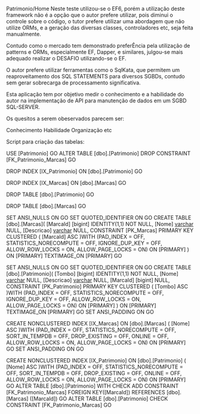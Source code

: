 Patrimonio/Home
Neste teste utilizou-se o EF6, porém a utilização deste framework não é a opção que o autor prefere utilizar, pois diminui o controle sobre o código, o tutor prefere utilizar uma abordagem que não utilize ORMs, e a geração das diversas classes, controladores etc, seja feita manualmente.

Contudo como o mercado tem demonstrado preferÊncia pela utilização de patterns e ORMs, especialmente EF, Dapper, e similares, julgou-se mais adequado realizar o DESAFIO utilizando-se o EF.

O autor prefere utilizar ferramentas como o SqlKata, que permitem um reaproveitamento dos SQL STATEMENTS para diversos SGBDs, contudo sem gerar sobrecarga de processamento significativa.

Esta aplicação tem por objetivo medir o conhecimento e a habilidade do autor na implementação de API para manutenção de dados em um SGBD SQL-SERVER.

Os quesitos a serem obeservados parecem ser:

Conhecimento
Habilidade
Organização
etc

Script para criação das tabelas:

USE [Patrimonio]
GO
ALTER TABLE [dbo].[Patrimonio] DROP CONSTRAINT [FK_Patrimonio_Marcas]
GO

DROP INDEX [IX_Patrimonio] ON [dbo].[Patrimonio]
GO

DROP INDEX [IX_Marcas] ON [dbo].[Marcas]
GO

DROP TABLE [dbo].[Patrimonio]
GO

DROP TABLE [dbo].[Marcas]
GO

SET ANSI_NULLS ON
GO
SET QUOTED_IDENTIFIER ON
GO
CREATE TABLE [dbo].[Marcas](
	[MarcaId] [bigint] IDENTITY(1,1) NOT NULL,
	[Nome] [varchar](50) NULL,
	[Descricao] [varchar](max) NULL,
 CONSTRAINT [PK_Marcas] PRIMARY KEY CLUSTERED 
(
	[MarcaId] ASC
)WITH (PAD_INDEX = OFF, STATISTICS_NORECOMPUTE = OFF, IGNORE_DUP_KEY = OFF, ALLOW_ROW_LOCKS = ON, ALLOW_PAGE_LOCKS = ON) ON [PRIMARY]
) ON [PRIMARY] TEXTIMAGE_ON [PRIMARY]
GO

SET ANSI_NULLS ON
GO
SET QUOTED_IDENTIFIER ON
GO
CREATE TABLE [dbo].[Patrimonio](
	[Tombo] [bigint] IDENTITY(1,1) NOT NULL,
	[Nome] [varchar](50) NULL,
	[Descricao] [varchar](max) NULL,
	[MarcaId] [bigint] NULL,
 CONSTRAINT [PK_Patrimonio] PRIMARY KEY CLUSTERED 
(
	[Tombo] ASC
)WITH (PAD_INDEX = OFF, STATISTICS_NORECOMPUTE = OFF, IGNORE_DUP_KEY = OFF, ALLOW_ROW_LOCKS = ON, ALLOW_PAGE_LOCKS = ON) ON [PRIMARY]
) ON [PRIMARY] TEXTIMAGE_ON [PRIMARY]
GO
SET ANSI_PADDING ON
GO

CREATE NONCLUSTERED INDEX [IX_Marcas] ON [dbo].[Marcas]
(
	[Nome] ASC
)WITH (PAD_INDEX = OFF, STATISTICS_NORECOMPUTE = OFF, SORT_IN_TEMPDB = OFF, DROP_EXISTING = OFF, ONLINE = OFF, ALLOW_ROW_LOCKS = ON, ALLOW_PAGE_LOCKS = ON) ON [PRIMARY]
GO
SET ANSI_PADDING ON
GO

CREATE NONCLUSTERED INDEX [IX_Patrimonio] ON [dbo].[Patrimonio]
(
	[Nome] ASC
)WITH (PAD_INDEX = OFF, STATISTICS_NORECOMPUTE = OFF, SORT_IN_TEMPDB = OFF, DROP_EXISTING = OFF, ONLINE = OFF, ALLOW_ROW_LOCKS = ON, ALLOW_PAGE_LOCKS = ON) ON [PRIMARY]
GO
ALTER TABLE [dbo].[Patrimonio]  WITH CHECK ADD  CONSTRAINT [FK_Patrimonio_Marcas] FOREIGN KEY([MarcaId])
REFERENCES [dbo].[Marcas] ([MarcaId])
GO
ALTER TABLE [dbo].[Patrimonio] CHECK CONSTRAINT [FK_Patrimonio_Marcas]
GO
